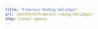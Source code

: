 ```yaml
---
title: "Freerein Riding Holidays"
url: /hereford/freerein-riding-holidays/
shop: travel agency
---
```


